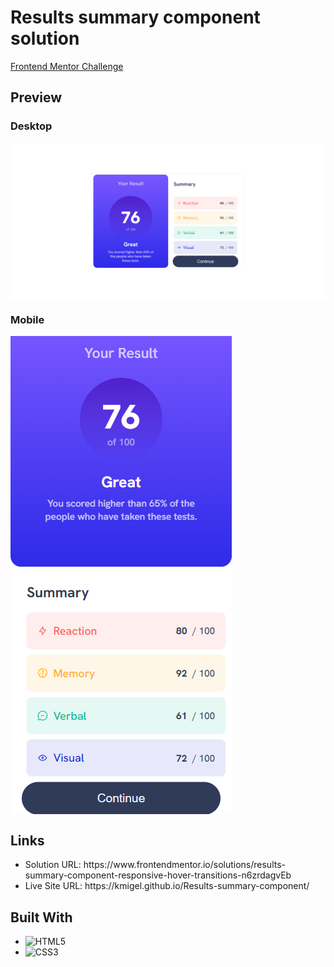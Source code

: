 <h1>Results summary component solution</h1>
<a href="https://www.frontendmentor.io/challenges/results-summary-component-CE_K6s0maV">Frontend Mentor Challenge</a>
<br>

<h2>Preview</h2>
<h3>Desktop</h3>
<img align="center" src="/design/desktop.png" alt="preview-desktop">
<h3>Mobile</h3>
<img align="center" src="/design/mobile.png" alt="preview-mobile">

<h2>Links</h2>
<ul>
  <li>Solution URL: https://www.frontendmentor.io/solutions/results-summary-component-responsive-hover-transitions-n6zrdagvEb</li>
  <li>Live Site URL: https://kmigel.github.io/Results-summary-component/</li>
</ul>

<h2>Built With</h2>
<ul>
  <li><img src="https://img.shields.io/badge/html5-%23E34F26.svg?style=for-the-badge&logo=html5&logoColor=white" alt="HTML5"></li>
  <li><img src="https://img.shields.io/badge/css3-%231572B6.svg?style=for-the-badge&logo=css3&logoColor=white" alt="CSS3"></li>
</ul>
